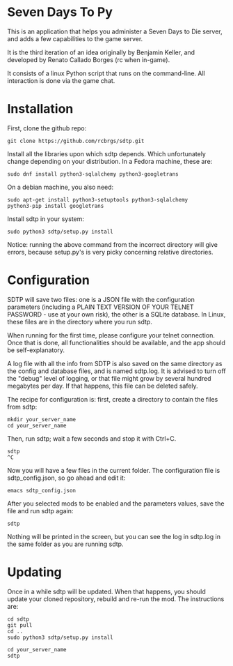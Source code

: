 Seven Days To Py
================

This is an application that helps you administer a Seven Days to Die server, and adds a few capabilities to the game server.

It is the third iteration of an idea originally by Benjamin Keller, and developed by Renato Callado Borges (rc when in-game).

It consists of a linux Python script that runs on the command-line. All interaction is done via the game chat.

Installation
============

First, clone the github repo:

    git clone https://github.com/rcbrgs/sdtp.git

Install all the libraries upon which sdtp depends. Which unfortunately change depending on your distribution. In a Fedora machine, these are:

    sudo dnf install python3-sqlalchemy python3-googletrans

On a debian machine, you also need:

    sudo apt-get install python3-setuptools python3-sqlalchemy
    python3-pip install googletrans

Install sdtp in your system:

    sudo python3 sdtp/setup.py install

Notice: running the above command from the incorrect directory will give errors, because setup.py's is very picky concerning relative directories.

Configuration
=============

SDTP will save two files: one is a JSON file with the configuration parameters (including a PLAIN TEXT VERSION OF YOUR TELNET PASSWORD - use at your own risk), the other is a SQLite database. In Linux, these files are in the directory where you run sdtp.

When running for the first time, please configure your telnet connection. Once that is done, all functionalities should be available, and the app should be self-explanatory.

A log file with all the info from SDTP is also saved on the same directory as the config and database files, and is named sdtp.log. It is advised to turn off the "debug" level of logging, or that file might grow by several hundred megabytes per day. If that happens, this file can be deleted safely.

The recipe for configuration is: first, create a directory to contain the files from sdtp:

    mkdir your_server_name
    cd your_server_name

Then, run sdtp; wait a few seconds and stop it with Ctrl+C.

    sdtp
    ^C

Now you will have a few files in the current folder. The configuration file is sdtp_config.json, so go ahead and edit it:

    emacs sdtp_config.json

After you selected mods to be enabled and the parameters values, save the file and run sdtp again:

    sdtp

Nothing will be printed in the screen, but you can see the log in sdtp.log in the same folder as you are running sdtp.

Updating
========

Once in a while sdtp will be updated. When that happens, you should update your cloned repository, rebuild and re-run the mod. The instructions are:

    cd sdtp
    git pull
    cd ..
    sudo python3 sdtp/setup.py install
    
    cd your_server_name
    sdtp
